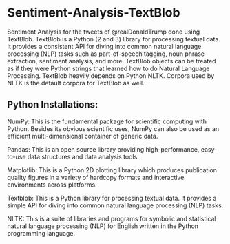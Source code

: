 # Sentiment-Analysis-TextBlob

Sentiment Analysis for the tweets of @realDonaldTrump done using TextBlob.
TextBlob is a Python (2 and 3) library for processing textual data. It provides a consistent API for diving into common natural language processing (NLP) tasks such as part-of-speech tagging, noun phrase extraction, sentiment analysis, and more. TextBlob objects can be treated as if they were Python strings that learned how to do Natural Language Processing. TextBlob heavily depends on Python NLTK. Corpora used by NLTK is the default corpora for TextBlob as well.

## Python Installations:

NumPy: This is the fundamental package for scientific computing with Python. Besides its obvious scientific uses, NumPy can also be used as an efficient multi-dimensional container of generic data.

Pandas: This is an open source library providing high-performance, easy-to-use data structures and data analysis tools.

Matplotlib: This is a Python 2D plotting library which produces publication quality figures in a variety of hardcopy formats and interactive environments across platforms.

Textblob: This is a Python library for processing textual data. It provides a simple API for diving into common natural language processing (NLP) tasks.

NLTK: This is a suite of libraries and programs for symbolic and statistical natural language processing (NLP) for English written in the Python programming language.
